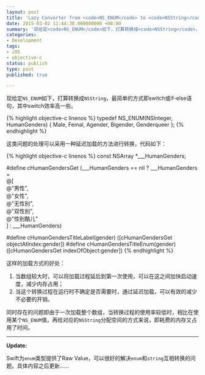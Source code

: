 ```yaml
---
layout: post
title: 'Lazy Converter from <code>NS_ENUM</code> to <code>NSString</code>'
date: 2015-03-02 11:44:30.000000000 +08:00
summary: '现给定<code>NS_ENUM</code>如下，打算转换成<code>NSString</code>，最简单的方式即switch或if-else语句，其中switch效率高一些。'
categories:
- Development
tags:
- iOS
- objective-c
status: publish
type: post
published: true

---
```


现给定`NS_ENUM`如下，打算转换成`NSString`，最简单的方式即switch或if-else语句，其中switch效率高一些。

{% highlight objective-c linenos %}
typedef NS_ENUM(NSInteger, HumanGenders) {
    Male,
    Femal,
    Agender,
    Bigender,
    Genderqueer
};
{% endhighlight %}

这类问题的处理可以采用一种延迟加载的方法进行转换，代码如下：

{% highlight objective-c linenos %}
const NSArray *___HumanGenders;

#define cHumanGendersGet (___HumanGenders == nil ? ___HumanGenders =\
@[\
@"男性",\
@"女性",\
@"无性别",\
@"双性别",\
@"性别酷儿"\
] : ___HumanGenders)

#define cHumanGendersTitleLabel(gender) ([cHumanGendersGet objectAtIndex:gender])
#define cHumanGendersTitleEnum(gender) ([cHumanGendersGet indexOfObject:gender])
{% endhighlight %}

这样的加载方式的好处：

1. 当数组较大时，可以将加载过程延后到第一次使用，可以在这之间加快启动速度，减少内存占用；
2. 当这个转换过程在运行时不确定是否需要时，通过延迟加载，可以有效的减少不必要的开销。

同时存在的问题即由于一次加载整个数组，当转换过程的使用率较低时，相比在使用某个`NS_ENUM`值，再给对应的`NSString`分配空间的方式来说，即耗费的内存又占用了时间。


--------

**Update:**

Swift为`enum`类型提供了Raw Value，可以很好的解决`enum`和`string`互相转换的问题。具体内容之后更新......